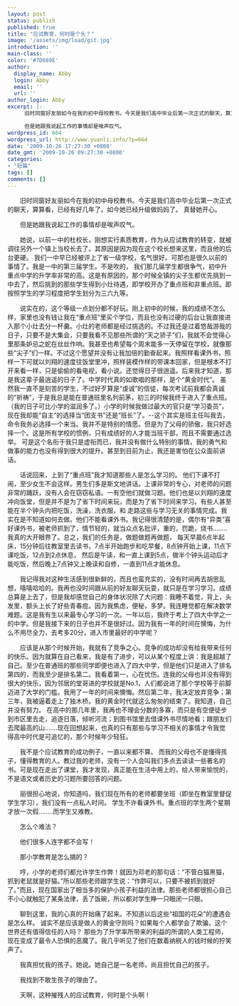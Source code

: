 ```yaml
---
layout: post
status: publish
published: true
title: "应试教育，何时是个头？"
image: '/assets/img/load/git.jpg'
introduction: ''
main-class: ''
color: '#7D669E'
author:
  display_name: Abby
  login: Abby
  email: ''
  url: ''
author_login: Abby
excerpt: |-
  　　旧时同窗好友丽如今在我的初中母校教书。今天是我们高中毕业后第一次正式的聊天，算算看，已经有好几年了。如今她已经升级做妈妈了。 真替她开心。

  　　但是她跟我说起工作的事情却是唉声叹气。
wordpress_id: 664
wordpress_url: http://www.yuanli.info/?p=664
date: '2009-10-26 17:27:30 +0800'
date_gmt: '2009-10-26 09:27:30 +0800'
categories:
- "短篇"
tags: []
comments: []
---
```

<p>　　旧时同窗好友丽如今在我的初中母校教书。今天是我们高中毕业后第一次正式的聊天，算算看，已经有好几年了。如今她已经升级做妈妈了。 真替她开心。</p>
<p>　　但是她跟我说起工作的事情却是唉声叹气。<a id="more"></a><a id="more-664"></a></p>
<p>　　她说，以前一中的杜校长，刚想实行素质教育，作为从应试教育的转变，就被调往另外一个镇上当校长去了。其原因是因为现在这个校长想来这里，而且他的后台更硬。 我们一中早已经被评上了省一级学校，名气很好。可那也是很久以前的事情了。我是一中的第三届学生。不是吹的， 我们那几届学生都很争气，初中升重点中学的升学率非常的高。这是有原因的，那个时候全镇的尖子生都优先挑到一中去了，然后挑到的那些学生得到小灶待遇，即学校开办了重点班和非重点班。即按照学生的学习程度把学生划分为三六九等。</p>
<p>　　说实在的，这个等级一点划分都不好玩。刚上初中的时候，我的成绩不怎么样，家里也没有钱让我在&ldquo;重点班&rdquo;里买个学位，而且也没有过硬的后台让我直接进入那个小灶去分一杯羹。小灶的老师都是经过挑选的。不过我还是过着悠哉游哉的日子，只要不是大集会，只要我看不见那些所谓的&ldquo;天之骄子&rdquo;们，我就不会觉得心里那条妒忌之蛇在丝丝作响。我甚至也希望每个周末能多一天停留在学校，就像那些&ldquo;尖子&rdquo;们一样。不过这个愿望并没有让我加倍的勤奋起来。我照样看课外书，照样一下可就以刘翔的速度往饭堂里冲，照样装模作样的带课本回家，但是根本不打开来看一样，只是偷偷的看电视，看小说。还觉得日子很逍遥。后来我才知道，那是我这辈子最逍遥的日子了。中学时代真的如歌唱的那样，是个&ldquo;黄金时代&rdquo;。 虽然我一直不是刻苦的学生，不过好歹算是&ldquo;虔诚&rdquo;的信徒，每次考试前我都会真诚的&ldquo;祈祷&rdquo;，于是我总是能在普通班里名列前茅，初三的时候我终于进入了重点班。（我的日子可比小学的滋润多了。）小学的时候我做过最大的官只是&ldquo;学习委员&rdquo;，现在我却能&ldquo;自主&rdquo;的选择当&ldquo;团支书&rdquo;还是&ldquo;班长&rdquo;了。--这个其实是班主任叫我去，命令我务必选择一个来当。我并不是特别的情愿。但是为了父母的骄傲，我只好选择一个。这是所有学校的惯例，只有成绩好的人才能当班干部，而且不需要通过选举。 可是这个名衔于我只是虚衔而已，我并没有做什么特别的事情，我的勇气和做事的能力也没有得到很大的提升。甚至到目前为止，我还是害怕在公众面前讲话。</p>
<p>　　话说回来，上到了&ldquo;重点班&rdquo;我才知道那些人是怎么学习的。 他们下课不打闹，至少女生不会这样。男生们多是斯文地讲话。上课非常的专心，对老师的问题非常的踊跃，没有人会在窃窃私语。一有空他们就做习题。他们也是以刘翔的速度冲向饭堂，但是并不是为了省下时间来玩，而是为了省下时间来学习。有些人甚至能在半个钟头内把吃饭，洗澡，洗衣服，和 走路这些与学习无关的事情完成。我实在是不知道如何去做。他们不能看课外书。我记得很清楚的是，偶尔有&ldquo;异类&rdquo;喜好课外书，被老师抓到了，情节轻的，就当众点名批评，重的，罚跪，烧书&hellip;&hellip;..我真的大开眼界了。总之，我们的任务是，做题做题再做题， 每天早晨6点半起床，15分钟后往教室里去读书，7点半开始跑步和吃早餐，8点钟开始上课，11点下课吃饭，12点到2点休息， 然后是午读，和一直上课到5点，做半个钟头运动后才能吃饭，然后晚上7点钟又上晚读和自修，一直到11点才能休息。</p>
<p>　　我记得我对这种生活感到很新鲜的，而且也蛮充实的，没有时间再去胡思乱想，嘻嘻哈哈的。我再也没时间跟从前的好友聊天玩耍，就只是在学习学习。成绩总算是上去了，但是我却感觉自己的身体状况除了大问题：我睡不着觉，背上，头发里，额头上长了好些青春痘。因为我焦虑，便秘，多梦。我连睡觉都在解决数学难题。这是我有生以来最专心学习的一次。一年以后，我终于考上了四大中学之一的中学。但是我接下来的日子也并不是很好过。因为我有一年的时间在懊悔，为什么不用尽全力，去考多20分，进入市里最好的中学呢？</p>
<p>　　应该是从那个时候开始，我就有了竞争之心。竞争的成功却没有给我带来任何的快乐。因为就算在自己看来，我是有了进步，可以从某个程度上讲：我是超越了自己。至少在普通班的那些同学即便也进入了四大中学，但是他们只是进入了排名第四的，而我至少是排名第二。我看着第一，心在忧伤。连我的父母也并没有得到很大的快乐，因为邻居的堂哥进的学校就是No.1，人们都说进了那个学校等于前脚迈进了大学的门槛。我用了一年的时间来懊悔。然后第二年，我决定放弃竞争；第三年，我被逼着走上了独木桥。我的黄金时代就这么匆匆的结束了。我知道，自己并没有努力。 在高中的那几年里，我再也不理会分数的多寡，而只是有空便徒步到市区里去走，追逐日落，倾听河流；到图书馆里去借课外书尽情地看；跟朋友们去爬最高的山&hellip;&hellip;.现在回想起来，也真的只有那些与学习不相关的事情才令我觉得高中时代是可追忆的，那个时候年少轻狂。</p>
<p>　　我不是个应试教育的成功例子，一直以来都不算。 而我的父母也不是懂得孩子，懂得教育的人。教过我的老师，没有一个人会叫我们多点去读读一些著名的书。可是现在走出了课堂，我才发现，真正能在生活中用上的，给人带来愉悦的，不是语文或者历史的习题所要回答的问题。</p>
<p>　　丽很担心地说，你知道吗，我们现在所有的老师都要坐班（即坐在教室里督促学生学习），我们没有一点私人时间。 学生不许看课外书。重点班的学生两个星期才放一次假&hellip;&hellip;..而学生又难教。</p>
<p>　　怎么个难法？</p>
<p>　　他们很多人连字都不会写！</p>
<p>　　那小学教育是怎么搞的？</p>
<p>　　哼，小学的老师们都允许学生作弊！就因为邓老的那句话：&ldquo;不管白猫黑猫，抓到老鼠就是好猫。&rdquo;所以那些老师跟学生说：&ldquo;作弊可以，只要不被抓到就好了。&rdquo;而且，现在国家出了相当多的保护小孩子利益的法律。那些老师都很担心自己不小心就触犯了某条法律，丢了饭碗，所以都对学生睁一只眼闭一只眼。</p>
<p>　　聊到这里，我的心真的开始痛了起来。不知道以后这些&ldquo;祖国的花朵&rdquo;的遭遇会是怎么样。 诚实不是应该是做人的黄金守则吗？如果每个人都学会了欺骗，这个世界还有值得信任的人吗？ 那些为了升学率所带来的利益的所谓的人类工程师，现在变成了最令人恐惧的恶魔了。我几乎听见了他们在数着纳税人的钱时候的狞笑声了。</p>
<p>　　我真担忧我的孩子。她说。她自己是一名老师，尚且担忧自己的孩子。</p>
<p>　　我找到不敢生孩子的理由了。</p>
<p>　　天啊，这种摧残人的应试教育，何时是个头啊！</p>
